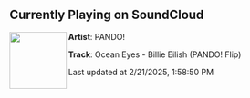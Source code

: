 ## Currently Playing on SoundCloud

[<img align="left" width="100" src="https://i1.sndcdn.com/artworks-KL3rIRMesxs9yPMi-y8rXEQ-t500x500.jpg">](https://soundcloud.com/pandommade/common-goal)

**Artist**: PANDO! 

**Track**: Ocean Eyes - Billie Eilish (PANDO! Flip)

Last updated at 2/21/2025, 1:58:50 PM
